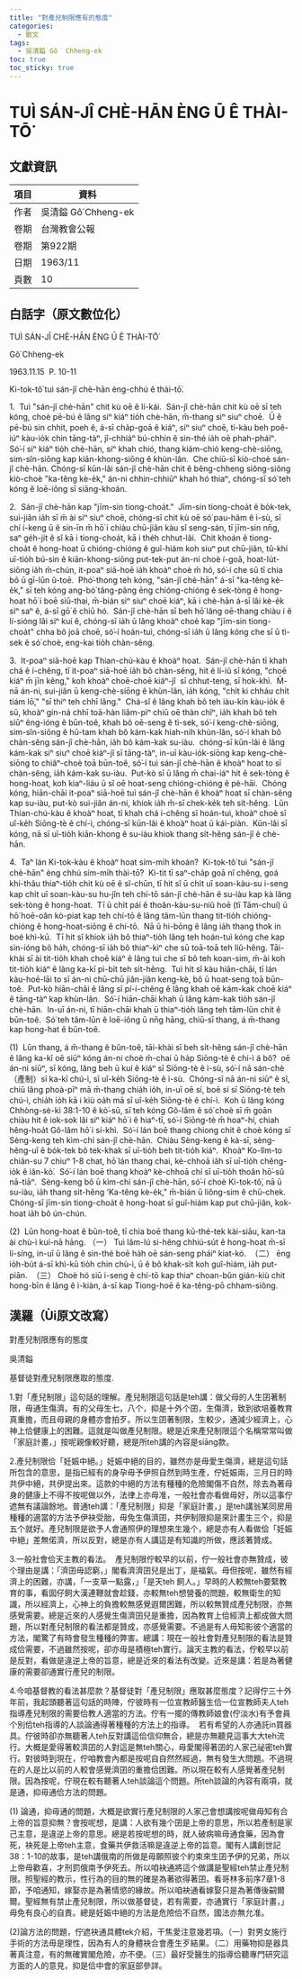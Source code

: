 ```yaml
---
title: "對產兒制限應有的態度"
categories:
  - 散文
tags:
  - 吳清鎰 Gô͘ Chheng-ek
toc: true
toc_sticky: true
---
```


# TUÌ SÁN-JÎ CHÈ-HĀN ÈNG Ū Ê THÀI-TŌ͘

## 文獻資訊

| 項目 | 資料 |
|---|---|
| 作者 | 吳清鎰 Gô͘ Chheng-ek |
| 卷期 | 台灣教會公報 |
| 卷期 | 第922期 |
| 日期 | 1963/11 |
| 頁數 | 10 |

## 白話字（原文數位化）

TUÌ SÁN-JÎ CHÈ-HĀN ÈNG Ū Ê THÀI-TŌ͘

Gô͘ Chheng-ek

1963.11.15  P. 10-11

Ki-tok-tô͘ tuì sán-jî chè-hān èng-chhú ê thài-tō͘.

1.  Tuì "sán-jî chè-hān" chit kù oē ê lí-kái.  Sán-jî chè-hān chit kù oē sī teh kóng, choè pē-bú ê lâng siⁿ kiáⁿ tio̍h chè-hān, m̄-thang siⁿ siuⁿ choē.  Ū ê pē-bú sin chhit, poeh ê, á-sī cha̍p-goā ê kiáⁿ, siⁿ siuⁿ choē, tì-kàu beh poê-iúⁿ kàu-io̍k chin tāng-tàⁿ, jî-chhiáⁿ bú-chhin ê sin-thé ia̍h oē phah-pháiⁿ.  Só͘-í siⁿ kiáⁿ tio̍h chè-hān, siⁿ khah chió, thang kiám-chió keng-chè-siōng, sim-sîn-siōng kap kiān-khong-siōng ê khùn-lân.  Che chiū-sī kiò-choè sán-jî chè-hān. Chóng-sī kūn-lâi sán-jî chè-hān chit ê bêng-chheng siông-siông kiò-choè "ka-têng kè-e̍k," án-ni chhin-chhiūⁿ khah hó thiaⁿ, chóng-sī só͘ teh kóng ê loē-iông sī siāng-khoán.

2.  Sán-jî chè-hān kap "jīm-sin tiong-choa̍t."  Jīm-sin tiong-choa̍t ê bo̍k-tek, sui-jiân ia̍h sī m̄ ài siⁿ siuⁿ choē, chóng-sī chit kù oē só͘ pau-hâm ê ì-sù, sī chí í-keng ū ê sin-īn m̄ hō͘ i chiàu chū-jiân kàu sî seng-sán, tī jīm-sin nn̄g, saⁿ ge̍h-ji̍t ê sî kā i tiong-choa̍t, kā i the̍h chhut-lâi.  Chit khoán ê tiong-choa̍t ê hong-hoat ū chióng-chióng ê guî-hiám koh siuⁿ put chū-jiân, tû-khí uī-tio̍h bú-sin ê kiān-khong-siōng put-tek-put án-ni choè í-goā, hoat-lu̍t-siōng ia̍h m̄-chún, it-poaⁿ siā-hoē ia̍h khoàⁿ choè m̄ hó, só͘-í che sū tī chia bô ū gī-lūn û-toē.  Phó͘-thong teh kóng, "sán-jî chè-hān" á-sī "ka-têng kè-e̍k," sī teh kóng ang-bó͘ tâng-pâng ēng chióng-chióng ê sek-tòng ê hong-hoat hō͘ i boē siū-thai, m̄-bián siⁿ siuⁿ choē kiáⁿ, kā i chè-hān á-sī lâi kè-e̍k siⁿ saⁿ ê, á-sī gō͘ ê chiū hó.  Sán-jî chè-hān sī beh hō͘ lâng oē-thang chiàu i ê lí-sióng lâi siⁿ kuí ê, chóng-sī ia̍h ū lâng khoàⁿ choè kap "jīm-sin tiong-choa̍t" chha bô joā choē, só͘-í hoán-tuì, chóng-sī ia̍h ū lâng kóng che sī ū tì-sek ê só͘ choè, eng-kai tio̍h chàn-sêng.

3.  It-poaⁿ siā-hoē kap Thian-chú-kàu ê khoàⁿ hoat.  Sán-jî chè-hān tī khah chá ê í-chêng, tī it-poaⁿ siā-hoē ia̍h bô chàn-sêng, hit ê lí-iû sī kóng, "choē kiáⁿ m̄ jīn kêng," koh khoàⁿ choē-choē kiáⁿ-jî  sī chhut-teng, sī hok-khì.  M̄-nā án-ni, sui-jiân ū keng-chè-siōng ê khùn-lân, ia̍h kóng, "chi̍t ki chháu chi̍t tiám lō͘," "sī thiⁿ teh chhī lâng."  Chá-sî ê lâng khah bô teh iàu-kín kàu-io̍k ê sū, khoàⁿ gín-ná chhī toā-hàn liâm-piⁿ chiū oē thàn chîⁿ, ia̍h khah bô teh siūⁿ êng-ióng ê būn-toê, khah bô oē-seng ê tì-sek, só͘-í keng-chè-siōng, sim-sîn-siōng ê hū-tam khah bô kám-kak hiah-nih khùn-lân, só͘-í khah bô chàn-sêng sán-jî chè-hān, ia̍h bô kám-kak su-iàu.  chóng-sī kūn-lâi ê lâng kám-kak siⁿ siuⁿ choē kiáⁿ-jî sī tāng-tàⁿ, in-uī kàu-io̍k-siōng kap keng-chè-siōng to chiâⁿ-choè toā būn-toê, só͘-í tuì sán-jî chè-hān ê khoàⁿ hoat to sī chàn-sêng, ia̍h kám-kak su-iàu.  Put-kò sī ū lâng m̄ chai-iáⁿ hit ê sek-tòng ê hong-hoat, koh kiaⁿ-liáu ū sî oē hoat-seng chióng-chióng ê pè-hāi.  Chóng kóng, hiān-chāi it-poaⁿ siā-hoē tuì sán-jî chè-hān ê khoàⁿ hoat sī chàn-sêng kap su-iàu, put-kò sui-jiân án-ni, khiok ia̍h m̄-sī chek-ke̍k teh si̍t-hêng.  Lūn Thian-chú-kàu ê khoàⁿ hoat, tī khah chá í-chêng sī hoán-tuì, khoàⁿ choè sī uî-ke̍h Siōng-tè ê chí-ì, chóng-sī kūn-lâi ê khoàⁿ hoat ū kái-piàn.  Kūn-lâi sī kóng, nā sī uī-tio̍h kiān-khong ê su-iàu khiok thang si̍t-hêng sán-jî ê chè-hān.

4.  Taⁿ lán Ki-tok-kàu ê khoàⁿ hoat sím-mi̍h khoán?  Ki-tok-tô͘ tuì "sán-jî chè-hān" èng chhú sím-mi̍h thài-tō͘?  Kì-tit tī saⁿ-cha̍p goā nî chêng, goá khí-thâu thiaⁿ-tio̍h chit kù oē ê sî-chūn, tī hit sî ū chi̍t uī soan-kàu-su i-seng kap chi̍t uī soan-kàu-su hu-jîn teh chí-tō sán-jî chè-hān ê su-iàu kap kà lâng sek-tòng ê hong-hoat.  Tī ū chi̍t pái ê thoân-kàu-su-niû hoē (tī Tām-chuí) ū hō͘ hoē-oân kò-piat kap teh chí-tō ê lâng tâm-lūn thang tit-tio̍h chióng-chióng ê hong-hoat-siōng ê chí-tō.  Nā ū hi-bōng ê lâng ia̍h thang thok in boé khì-kū.  Tī hit sî khiok ia̍h bô thiaⁿ-tio̍h lâng teh hoán-tuì kóng che kap sìn-ióng bô ha̍h, chóng-sī ia̍h bô thiaⁿ-kìⁿ che sū toā-toā teh liû-hêng. Tāi-khài sī ài tit-tio̍h khah choē kiáⁿ ê lâng tuì che sī bô teh koan-sim, m̄-ài koh tit-tio̍h kiáⁿ ê lâng ka-kī pì-bi̍t teh si̍t-hêng.  Tuì hit sî kàu hiān-chāi, tī lán kàu-hoē-lāi to sī án-ni chū-chū jiân-jiân keng-kè, bô ū hoat-seng toā būn-toê.  Put-kò hiān-chāi ê lâng sī pí-í-chêng ê lâng khah oē kám-kak choē kiáⁿ ê tāng-tàⁿ kap khùn-lân.  Só͘-í hiān-chāi khah ū lâng kám-kak tio̍h sán-jî chè-hān.  In-uī án-ni, tī hiān-chāi khah ū thiaⁿ-tio̍h lâng teh tâm-lūn chit ê būn-toê.  Só͘ teh tâm-lūn ê loē-iông ū nn̄g hāng, chiū-sī thang, á m̄-thang kap hong-hat ê būn-toê.

(1)  Lūn thang, á m̄-thang ê bûn-toê, tāi-khài sī beh si̍t-hêng sán-jî chè-hān ê lâng ka-kī oē siūⁿ kóng án-ni choè m̄-chai ū ha̍p Siōng-tè ê chí-ì á bô?  oē án-ni siūⁿ, sī kóng, lâng beh ū kuí ê kiáⁿ sī Siōng-tè ê ì-sù, só͘-í nā sán-chè（產制）sī ka-kī chú-ì, sī uî-ke̍h Siōng-tè ê ì-sù.  Chóng-sī nā án-ni siūⁿ ê sî, chiū lâng phoà-pīⁿ mā m̄-thang chia̍h io̍h, in-uī oē sí, boē sí sī Siōng-tè teh chú-ì, chia̍h io̍h kā i kiù oa̍h mā sī uî-ke̍h Siōng-tè ê chí-ì.  Koh ū lâng kóng Chhòng-sè-kì 38:1-10 ê kò͘-sū, sī teh kóng Gô-lâm ê só͘ choè sī m̄ goān chiàu hit ê iok-sok lâi siⁿ kiáⁿ hō͘ i ê hiaⁿ-tī, só͘-í Siōng-tè m̄ hoaⁿ-hí, chiah hêng-hoa̍t Gô-lâm hō͘ i sí-khì.  Só͘-í lán boē thang chiong chit ê choè kóng sī Sèng-keng teh kìm-chí sán-jî chè-hān.  Chiàu Sèng-keng ê kà-sī, sèng-hêng-uî ê bo̍k-tek bô tek-khak sī uī-tio̍h beh tit-tio̍h kiáⁿ.  Khoàⁿ Ko-lîm-to chiân-su 7 chiuⁿ 1-8 chat, hō͘ lán thang chai, kè-chhoā ia̍h sī uī-tio̍h chêng-io̍k ê iân-kò͘.  Só͘-í lán boē thang khoàⁿ kè-chhoā chí sī uī-tio̍h thoân hō͘-sû nā-tiāⁿ.  Sèng-keng bô ū kìm-chí sán-jî chè-hān, só͘-í choè Ki-tok-tô͘, nā ū su-iàu, ia̍h thang si̍t-hêng ‘Ka-têng kè-e̍k," m̄-bián ū liông-sim ê chū-chek.  Chóng-sī jīm-sin tiong-choa̍t ê hong-hoat sī guî-hiám kap put chū-jiân, kok-hoat ia̍h bô ún-chún.

(2)  Lūn hong-hoat ê būn-toê, tī chia boē thang kū-thé-tek kài-siāu, kan-ta ài chù-ì kuí-nā hāng. （一） Tuì lâm-lú si-hêng chhiú-su̍t ê hong-hoat m̄-sī lí-síng, in-uī ū lâng ê sin-thé boē ha̍h oē sán-seng pháiⁿ kiat-kó.  （二） ēng io̍h-bu̍t á-sī khì-kū tio̍h chin chù-ì, ū ê bô khak-si̍t koh guî-hiám, ia̍h put-piān.  （三） Choè hó siū i-seng ê chí-tō kap thiaⁿ choan-bûn gián-kiù chit hong-bīn ê lâng ê ì-kiàn, á-sī kap Tiong-hoē ê ka-têng-pō chham-siông.

## 漢羅（Ùi原文改寫）

對產兒制限應有的態度

吳清鎰

基督徒對產兒制限應取的態度.

1.對「產兒制限」這句話的理解。產兒制限這句話是teh講：做父母的人生囝著制限，毋通生傷濟。有的父母生七，八个，抑是十外个囝，生傷濟，致到欲培養教育真重擔，而且母親的身體亦會拍歹。所以生囝著制限，生較少，通減少經濟上，心神上佮健康上的困難。這就是叫做產兒制限。總是近來產兒制限這个名稱常常叫做「家庭計畫，」按呢親像較好聽，總是所teh講的內容是siāng款。

2.產兒制限佮「妊娠中絕。」妊娠中絕的目的，雖然亦是毋愛生傷濟，總是這句話所包含的意思，是指已經有的身孕毋予伊照自然到時生產，佇妊娠兩，三月日的時共伊中絕，共伊提出來。這款的中絕的方法有種種的危險閣傷不自然，除去為著母身的健康上不得不按呢做以外，法律上亦毋准，一般社會亦看做毋好，所以這事佇遮無有議論餘地。普通teh講：「產兒制限」抑是「家庭計畫，」是teh講翁某同房用種種的適當的方法予伊袂受胎，毋免生傷濟囝，共伊制限抑是來計畫生三个，抑是五个就好。產兒制限是欲予人會通照伊的理想來生幾个，總是亦有人看做佮「妊娠中絕」差無偌濟，所以反對，總是亦有人講這是有知識的所做，應該著贊成。

3.一般社會佮天主教的看法。  產兒制限佇較早的以前，佇一般社會亦無贊成，彼个理由是講：「濟囝毋認窮，」閣看濟濟囝兒是出丁，是福氣。毋但按呢，雖然有經濟上的困難，亦講，「一支草一點露，」「是天teh 飼人。」早時的人較無teh要緊教育的事，看囡仔飼大漢連鞭就會趁錢，亦較無teh想營養的問題，較無衛生的知識，所以經濟上，心神上的負擔較無感覺遐爾困難，所以較無贊成產兒制限，亦無感覺需要。總是近來的人感覺生傷濟囝兒是重擔，因為教育上佮經濟上都成做大問題，所以對產兒制限的看法都是贊成，亦感覺需要。不過是有人毋知影彼个適當的方法，閣驚了有時會發生種種的弊害。總講：現在一般社會對產兒制限的看法是贊成佮需要，不過雖然按呢，卻亦毋是積極teh實行。論天主教的看法，佇較早以前是反對，看做是違逆上帝的旨意，總是近來的看法有改變。近來是講：若是為著健康的需要卻通實行產兒的制限。

4.今咱基督教的看法甚麼款？基督徒對「產兒制限」應取甚麼態度？記得佇三十外年前，我起頭聽著這句話的時陣，佇彼時有一位宣教師醫生佮一位宣教師夫人teh指導產兒制限的需要佮教人適當的方法。佇有一擺的傳教師娘會(佇淡水)有予會員个別佮teh指導的人談論通得著種種的方法上的指導。  若有希望的人亦通託in買器具。佇彼時卻亦無聽著人teh反對講這佮信仰無合，總是亦無聽見這事大大teh流行。大概是愛得著較濟囝的人對這是無teh關心，毋愛閣得著囝的人家己祕密teh實行。對彼時到現在，佇咱教會內都是按呢自自然然經過，無有發生大問題。不過現在的人是比以前的人較會感覺濟囝的重擔佮困難。所以現在較有人感覺著產兒制限。因為按呢，佇現在較有聽著人teh談論這个問題。所teh談論的內容有兩項，就是通，抑毋通佮方法的問題。

(1) 論通，抑毋通的問題，大概是欲實行產兒制限的人家己會想講按呢做毋知有合上帝的旨意抑無？會按呢想，是講：人欲有幾个囝是上帝的意思，所以若產制是家己主意，是違逆上帝的意思。總是若按呢想的時，就人破病嘛毋通食藥，因為會死，袂死是上帝teh主意，食藥共伊救活嘛是違逆上帝的旨意。閣有人講創世記38：1-10的故事，是teh講俄南的所做是毋願照彼个約束來生囝予伊的兄弟，所以上帝毋歡喜，才刑罰俄南予伊死去。所以咱袂通將這个做講是聖經teh禁止產兒制限。照聖經的教示，性行為的目的無的確是為著欲得著囝。看哥林多前序7章1-8節，予咱通知，嫁娶亦是為著情慾的緣故。所以咱袂通看嫁娶只是為著傳後嗣爾爾。聖經無有禁止產兒制限，所以做基督徒，若有需要，亦通實行「家庭計畫，」毋免有良心的自責。總是妊娠中絕的方法是危險佮不自然，國法亦無允准。

(2)論方法的問題，佇遮袂通具體tek介紹，干焦愛注意幾若項。（一）對男女施行手術的方法毋是理性，因為有人的身體袂合會產生歹結果。（二）用藥物抑是器具著真注意，有的無確實閣危險，亦不便。（三）最好受醫生的指導佮聽專門研究這方面的人的意見，抑是佮中會的家庭部參詳。
